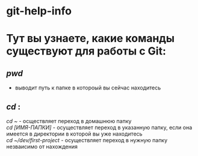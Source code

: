 # git-help-info
# Тут вы узнаете, какие команды существуют для работы с Git:

## _pwd_ 

- выводит путь к папке в котороый вы сейчас находитесь

## _cd_ :

_cd ~_ - осществляет переход в домашнюю папку  
_cd [ИМЯ-ПАПКИ]_ - осуществляет переход в указанную папку, если она имеется в директории в которой вы уже находитесь  
_cd ~/dev/first-project_ - осуществляет переход в нужную папку незваисимо от нахождения  